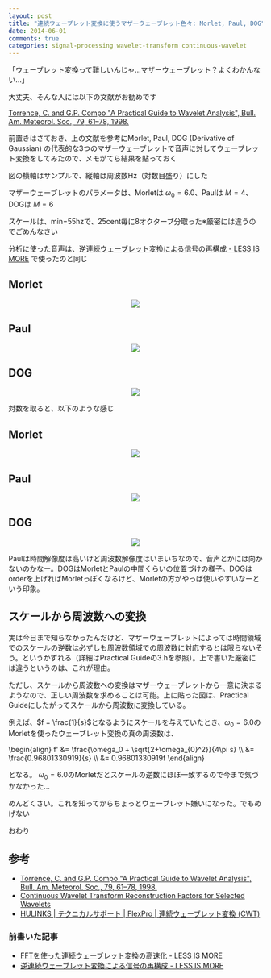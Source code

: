 ```yaml
---
layout: post
title: "連続ウェーブレット変換に使うマザーウェーブレット色々: Morlet, Paul, DOG"
date: 2014-06-01
comments: true
categories: signal-processing wavelet-transform continuous-wavelet
---
```


「ウェーブレット変換って難しいんじゃ…マザーウェーブレット？よくわかんない…」

大丈夫、そんな人には以下の文献がお勧めです

 [Torrence, C. and G.P. Compo "A Practical Guide to Wavelet Analysis", Bull. Am. Meteorol. Soc., 79, 61–78, 1998.](http://paos.colorado.edu/research/wavelets/bams_79_01_0061.pdf)  

前置きはさておき、上の文献を参考にMorlet, Paul, DOG (Derivative of Gaussian) の代表的な3つのマザーウェーブレットで音声に対してウェーブレット変換をしてみたので、メモがてら結果を貼っておく

図の横軸はサンプルで、縦軸は周波数Hz（対数目盛り）にした

マザーウェーブレットのパラメータは、Morletは $\omega_{0} = 6.0$、Paulは $M = 4$、DOGは $M = 6$

スケールは、min=55hzで、25cent毎に8オクターブ分取った※厳密には違うのでごめんなさい

分析に使った音声は、[逆連続ウェーブレット変換による信号の再構成 - LESS IS MORE](http://r9y9.github.io/blog/2013/10/21/signal-reconstruction-using-invere-cwt/) で使ったのと同じ

## Morlet

<div align="center"><img src="/images/morlet_6.png "Morlet Wavelet spectrogram"" class="image"></div>

## Paul

<div align="center"><img src="/images/paul_4.png "Paul Wavelet spectrogram"" class="image"></div>

## DOG

<div align="center"><img src="/images/dog_6.png "DOG Wavelet spectrogram"" class="image"></div>

対数を取ると、以下のような感じ

## Morlet

<div align="center"><img src="/images/morlet_6_log.png "Morlet Wavelet log spectrogram"" class="image"></div>

## Paul

<div align="center"><img src="/images/paul_4_log.png "Paul Wavelet log spectrogram"" class="image"></div>


## DOG

<div align="center"><img src="/images/dog_6_log.png "DOG Wavelet log spectrogram"" class="image"></div>

Paulは時間解像度は高いけど周波数解像度はいまいちなので、音声とかには向かないのかなー。DOGはMorletとPaulの中間くらいの位置づけの様子。DOGはorderを上げればMorletっぽくなるけど、Morletの方がやっぱ使いやすいなーという印象。

## スケールから周波数への変換

実は今日まで知らなかったんだけど、マザーウェーブレットによっては時間領域でのスケールの逆数は必ずしも周波数領域での周波数に対応するとは限らないそう。というかずれる（詳細はPractical Guideの3.hを参照）。上で書いた厳密には違うというのは、これが理由。

ただし、スケールから周波数への変換はマザーウェーブレットから一意に決まるようなので、正しい周波数を求めることは可能。上に貼った図は、Practical Guideにしたがってスケールから周波数に変換している。

例えば、$f = \frac{1}{s}$となるようにスケールを与えていたとき、$\omega_0 = 6.0$のMorletを使ったウェーブレット変換の真の周波数は、

<div>
\begin{align}
f' &= \frac{\omega_0 + \sqrt{2+\omega_{0}^2}}{4\pi s} \\
&= \frac{0.96801330919}{s} \\
&= 0.96801330919f
\end{align}
</div> 

となる。
$\omega_0 = 6.0$のMorletだとスケールの逆数にほぼ一致するので今まで気づかなかった…

めんどくさい。これを知ってからちょっとウェーブレット嫌いになった。でもめげない

おわり

## 参考

- [Torrence, C. and G.P. Compo "A Practical Guide to Wavelet Analysis", Bull. Am. Meteorol. Soc., 79, 61–78, 1998.](http://paos.colorado.edu/research/wavelets/bams_79_01_0061.pdf) 
- [Continuous Wavelet Transform Reconstruction Factors for Selected Wavelets](http://www.mark-bishop.net/signals/CWTReconstructionFactors.pdf)
- [HULINKS | テクニカルサポート | FlexPro | 連続ウェーブレット変換 (CWT)](http://www.hulinks.co.jp/support/flexpro/v7/dataanalysis_cwt.html)

### 前書いた記事

- [FFTを使った連続ウェーブレット変換の高速化 - LESS IS MORE](http://r9y9.github.io/blog/2013/10/20/continuous-wavelet-tranform/)
- [逆連続ウェーブレット変換による信号の再構成 - LESS IS MORE](http://r9y9.github.io/blog/2013/10/21/signal-reconstruction-using-invere-cwt/) 
